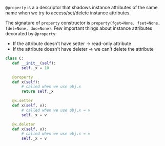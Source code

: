 `@property` is a a descriptor that shadows instance attributes of the same name
when we try to access/set/delete instance attributes.

The signature of `property` constructor is `property(fget=None, fset=None,
fdel=None, doc=None)`. Few important things about instance attributes decorated
by `@property`:

- If the attribute doesn't have setter -> read-only attribute
- If the attribute doesn't have deleter -> we can't delete the attribute

 ```python
class C:
    def __init__(self):
        self._x = 10

    @property
    def x(self):
        # called when we use obj.x
        return self._x

    @x.setter
    def x(self, v):
        # called when we use obj.x = v
        self._x = v

    @x.deleter
    def x(self, v):
        # called when we use obj.x = v
        self._x = v
 ```

